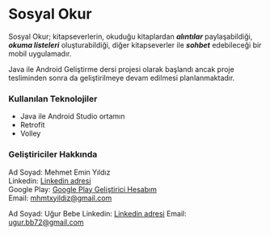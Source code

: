 # Sosyal Okur

Sosyal Okur;
kitapseverlerin, okuduğu kitaplardan ***alıntılar*** paylaşabildiği, ***okuma listeleri*** oluşturabildiği, diğer kitapseverler ile ***sohbet*** edebileceği bir mobil uygulamadır.

Java ile Android Geliştirme dersi projesi olarak başlandı ancak proje tesliminden sonra da geliştirilmeye devam edilmesi planlanmaktadır.

### Kullanılan Teknolojiler
* Java ile Android Studio ortamın
* Retrofit
* Volley

### Geliştiriciler Hakkında
Ad Soyad: Mehmet Emin Yıldız  
Linkedin: [Linkedin adresi](https://www.linkedin.com/in/yildizmehmetemin/)  
Google Play: [Google Play Geliştirici Hesabım](https://play.google.com/store/apps/dev?id=6782363722261399622)  
Email: <mhmtxyildiz@gmail.com>

Ad Soyad: Uğur Bebe
Linkedin: [Linkedin adresi](https://www.linkedin.com/in/u%C4%9Fur-bebe-baa6791b4/)
Email: <ugur.bb72@gmail.com>
